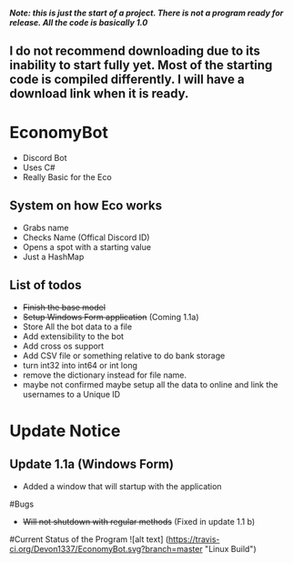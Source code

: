 ##### Note: this is just the start of a project.  There is not a program ready for release.  All the code is basically 1.0 

## I do not recommend downloading due to its inability to start fully yet.  Most of the starting code is compiled differently.  I will have a download link when it is ready. 

# EconomyBot

- Discord Bot
- Uses C#
- Really Basic for the Eco

## System on how Eco works

- Grabs name
- Checks Name (Offical Discord ID)
- Opens a spot with a starting value
- Just a HashMap

## List of todos

- ~~Finish the base model~~
- ~~Setup Windows Form application~~ (Coming 1.1a)
- Store All the bot data to a file
- Add extensibility to the bot
- Add cross os support
- Add CSV file or something relative to do bank storage
- turn int32 into int64 or int long
- remove the dictionary instead for file name.
- maybe not confirmed maybe setup all the data to online and link the usernames to a Unique ID

# Update Notice
## Update 1.1a (Windows Form)
- Added a window that will startup with the application

#Bugs
- ~~Will not shutdown with regular methods~~ (Fixed in update 1.1 b)

#Current Status of the Program
![alt text] (https://travis-ci.org/Devon1337/EconomyBot.svg?branch=master "Linux Build")
